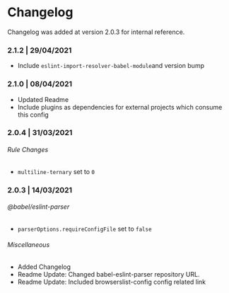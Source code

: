 # Changelog

Changelog was added at version 2.0.3 for internal reference.

### 2.1.2 | 29/04/2021

- Include `eslint-import-resolver-babel-module`and version bump

### 2.1.0 | 08/04/2021

- Updated Readme
- Include plugins as dependencies for external projects which consume this config

### 2.0.4 | 31/03/2021

###### Rule Changes

- `multiline-ternary` set to `0`

### 2.0.3 | 14/03/2021

###### @babel/eslint-parser

- `parserOptions.requireConfigFile` set to `false`

###### Miscellaneous

- Added Changelog
- Readme Update: Changed babel-eslint-parser repository URL.
- Readme Update: Included browserslist-config config related link
